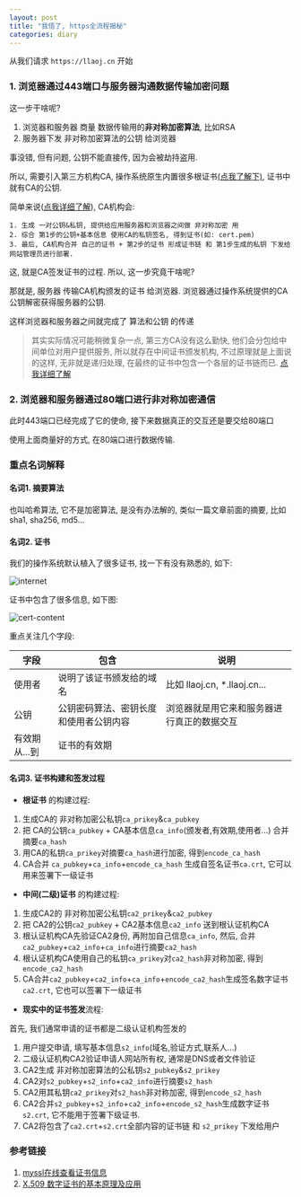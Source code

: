 ```yaml
---
layout: post
title: "我悟了, https全流程揭秘"
categories: diary
---
```


从我们请求 `https://llaoj.cn` 开始

### 1. 浏览器通过443端口与服务器沟通数据传输加密问题

这一步干啥呢?

1. 浏览器和服务器 商量 数据传输用的**非对称加密算法**, 比如RSA
2. 服务器下发 非对称加密算法的公钥 给浏览器

事没错, 但有问题, 公钥不能直接传, 因为会被劫持盗用. 

所以, 需要引入第三方机构CA, 操作系统原生内置很多根证书[(点我了解下)](#名词2-证书), 证书中就有CA的公钥. 

简单来说([点我详细了解](#名词3-证书构建和签发过程)), CA机构会:

```
1. 生成 一对公钥&私钥, 提供给应用服务器和浏览器之间做 非对称加密 用
2. 综合 第1步的公钥+基本信息 使用CA的私钥签名, 得到证书(如: cert.pem)
3. 最后, CA机构合并 自己的证书 + 第2步的证书 形成证书链 和 第1步生成的私钥 下发给网站管理员进行部署.
```

这,  就是CA签发证书的过程. 所以, 这一步究竟干啥呢?

那就是, 服务器 传输CA机构颁发的证书 给浏览器. 浏览器通过操作系统提供的CA公钥解密获得服务器的公钥. 

这样浏览器和服务器之间就完成了 算法和公钥 的传递

>其实实际情况可能稍微复杂一点, 第三方CA没有这么勤快, 他们会分包给中间单位对用户提供服务, 所以就存在中间证书颁发机构, 不过原理就是上面说的这样, 无非就是递归处理, 在最终的证书中包含一个各层的证书链而已. [点我详细了解](#名词3-证书构建和签发过程)

### 2. 浏览器和服务器通过80端口进行非对称加密通信

此时443端口已经完成了它的使命, 接下来数据真正的交互还是要交给80端口

使用上面商量好的方式, 在80端口进行数据传输.


### 重点名词解释

#### 名词1. 摘要算法

也叫哈希算法, 它不是加密算法, 是没有办法解的, 类似一篇文章前面的摘要, 比如sha1, sha256, md5...

#### 名词2. 证书

我们的操作系统默认植入了很多证书, 找一下有没有熟悉的, 如下:

![internet](/images/https/internet.png)

证书中包含了很多信息, 如下图:

![cert-content](/images/https/cert-content.png)

重点关注几个字段:

|字段|包含|说明|
|-|-|-|
|使用者|说明了该证书颁发给的域名|比如 llaoj.cn, *.llaoj.cn...|
|公钥|公钥密码算法、密钥长度和使用者公钥内容|浏览器就是用它来和服务器进行真正的数据交互|
|有效期从...到|证书的有效期||

#### 名词3. 证书构建和签发过程

- **根证书** 的构建过程:

1. 生成CA的 非对称加密公私钥`ca_prikey`&`ca_pubkey`
2. 把 CA的公钥`ca_pubkey` + CA基本信息`ca_info`(颁发者,有效期,使用者...) 合并摘要`ca_hash`
3. 用CA的私钥`ca_prikey`对摘要`ca_hash`进行加密, 得到`encode_ca_hash`
4. CA合并 `ca_pubkey`+`ca_info`+`encode_ca_hash` 生成自签名证书`ca.crt`, 它可以用来签署下一级证书

- **中间(二级)证书** 的构建过程:

1. 生成CA2的 非对称加密公私钥`ca2_prikey`&`ca2_pubkey`
2. 把 CA2的公钥`ca2_pubkey` + CA2基本信息`ca2_info` 送到根认证机构CA
3. 根认证机构CA先验证CA2身份, 再附加自己信息`ca_info`, 然后, 合并`ca2_pubkey`+`ca2_info`+`ca_info`进行摘要`ca2_hash`
4. 根认证机构CA使用自己的私钥`ca_prikey`对`ca2_hash`非对称加密, 得到`encode_ca2_hash`
5. CA合并`ca2_pubkey`+`ca2_info`+`ca_info`+`encode_ca2_hash`生成签名数字证书`ca2.crt`, 它也可以签署下一级证书

- **现实中的证书签发**流程:

首先, 我们通常申请的证书都是二级认证机构签发的

1. 用户提交申请, 填写基本信息`s2_info`(域名,验证方式,联系人...)
2. 二级认证机构CA2验证申请人网站所有权, 通常是DNS或者文件验证
3. CA2生成 非对称加密算法的公私钥`s2_pubkey`&`s2_prikey`
4. CA2对`s2_pubkey`+`s2_info`+`ca2_info`进行摘要`s2_hash`
5. CA2用其私钥`ca2_prikey`对`s2_hash`非对称加密, 得到`encode_s2_hash`
6. CA2合并`s2_pubkey`+`s2_info`+`ca2_info`+`encode_s2_hash`生成数字证书`s2.crt`, 它不能用于签署下级证书.
7. CA2将包含了`ca2.crt`+`s2.crt`全部内容的证书链 和 `s2_prikey` 下发给用户

### 参考链接

1. [myssl在线查看证书信息](https://myssl.com/cert_decode.html)
2. [X.509 数字证书的基本原理及应用](https://zhuanlan.zhihu.com/p/36832100)